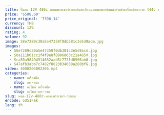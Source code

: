 ```yaml
---
title: ปั๊มลม 12V 480c คอมเพรสเซอร์ระบบกันสะเทือนแบบพกพาพร้อมถังสําหรับเครื่องอัดอากาศ 444c สําหรับแอร์ฮอร์น
price: '6508.60'
price_original: '7396.14'
currency: THB
discount: 12%
rating: 4
volume: 92
image: S8e7289c30a5e47359f0db381c3e5d9acm.jpg
images:
  - S8e7289c30a5e47359f0db381c3e5d9acm.jpg
  - S0a111b01cc1f4f9e8f8906863c21a485V.jpg
  - Sca50a98494914682aad8f7721d0906ab0.jpg
  - S47afb3abb7c7482f8023b34038a260bfG.jpg
video: 4000204002306.mp4
categories:
  - name: เครื่องมือ
    slug: เคร-องม
  - name: อะไหล่ เครื่องมือ
    slug: อะไหล-เคร-องม
slug: มลม-12v-480c-คอมเพรสเซอร-ระบบก
encode: oD51Fak
lang: th
---
```

  